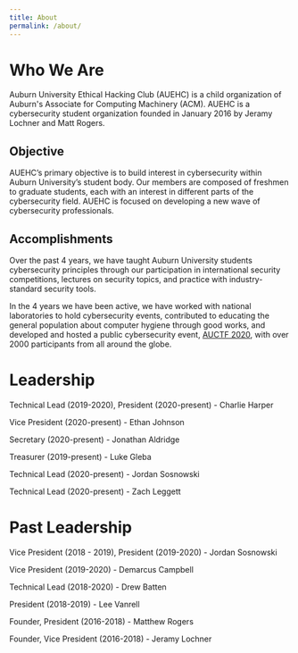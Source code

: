 ```yaml
---
title: About
permalink: /about/
---
```


# Who We Are

Auburn University Ethical Hacking Club (AUEHC) is a child organization of Auburn's Associate for Computing Machinery (ACM). AUEHC is a cybersecurity student organization founded in January 2016 by Jeramy Lochner and Matt Rogers. 

## Objective

AUEHC’s primary objective is to build interest in cybersecurity within Auburn University’s student body. Our members are composed of freshmen to graduate students, each with an interest in different parts of the cybersecurity field.
AUEHC is focused on developing a new wave of cybersecurity professionals.

## Accomplishments

Over the past 4 years, we have taught Auburn University students cybersecurity principles through our participation in international security competitions, lectures on security topics, and practice with industry-standard security tools.

In the 4 years we have been active, we have worked with national laboratories to hold cybersecurity events, contributed to educating the general population about computer hygiene through good works, and developed and hosted a public cybersecurity event, [AUCTF 2020](https://ctf.auburn.edu/), with over 2000 participants from all around the globe.

# Leadership

Technical Lead (2019-2020), President (2020-present) - Charlie Harper

Vice President (2020-present) - Ethan Johnson

Secretary (2020-present) - Jonathan Aldridge

Treasurer (2019-present) - Luke Gleba

Technical Lead (2020-present) - Jordan Sosnowski

Technical Lead (2020-present) - Zach Leggett


# Past Leadership

Vice President (2018 - 2019), President (2019-2020) - Jordan Sosnowski

Vice President (2019-2020) - Demarcus Campbell 

Technical Lead (2018-2020) - Drew Batten

President (2018-2019) - Lee Vanrell

Founder, President (2016-2018) - Matthew Rogers

Founder, Vice President (2016-2018) - Jeramy Lochner

